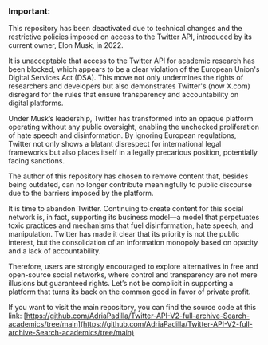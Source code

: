### Important:

This repository has been deactivated due to technical changes and the restrictive policies imposed on access to the Twitter API, introduced by its current owner, Elon Musk, in 2022.

It is unacceptable that access to the Twitter API for academic research has been blocked, which appears to be a clear violation of the European Union's Digital Services Act (DSA). This move not only undermines the rights of researchers and developers but also demonstrates Twitter's (now X.com) disregard for the rules that ensure transparency and accountability on digital platforms.

Under Musk’s leadership, Twitter has transformed into an opaque platform operating without any public oversight, enabling the unchecked proliferation of hate speech and disinformation. By ignoring European regulations, Twitter not only shows a blatant disrespect for international legal frameworks but also places itself in a legally precarious position, potentially facing sanctions.

The author of this repository has chosen to remove content that, besides being outdated, can no longer contribute meaningfully to public discourse due to the barriers imposed by the platform.

It is time to abandon Twitter. Continuing to create content for this social network is, in fact, supporting its business model—a model that perpetuates toxic practices and mechanisms that fuel disinformation, hate speech, and manipulation. Twitter has made it clear that its priority is not the public interest, but the consolidation of an information monopoly based on opacity and a lack of accountability.

Therefore, users are strongly encouraged to explore alternatives in free and open-source social networks, where control and transparency are not mere illusions but guaranteed rights. Let’s not be complicit in supporting a platform that turns its back on the common good in favor of private profit.

If you want to visit the main repository, you can find the source code at this link: [https://github.com/AdriaPadilla/Twitter-API-V2-full-archive-Search-academics/tree/main](https://github.com/AdriaPadilla/Twitter-API-V2-full-archive-Search-academics/tree/main)
